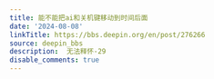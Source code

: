```yaml
---
title: 能不能把ai和关机键移动到时间后面
date: '2024-08-08'
linkTitle: https://bbs.deepin.org/en/post/276266
source: deepin_bbs
description:  无法释怀-29 
disable_comments: true
---
```


